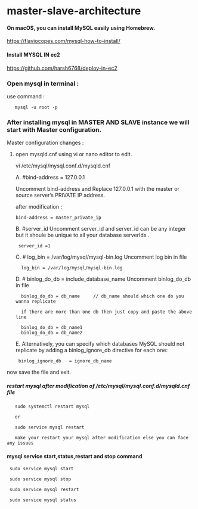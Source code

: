 # master-slave-architecture
 

#### On macOS, you can install MySQL easily using Homebrew.

https://flaviocopes.com/mysql-how-to-install/


#### Install MYSQL IN ec2

https://github.com/harsh6768/deploy-in-ec2

### Open mysql in terminal : 

use command : 

       mysql -u root -p
       
 
### After installing mysql in MASTER AND SLAVE instance we will start with Master configuration.


Master configuration changes : 

1. open mysqld.cnf using vi or nano editor to edit.
 
      vi /etc/mysql/mysql.conf.d/mysqld.cnf
      
   A. #bind-address  = 127.0.0.1
      
      Uncomment bind-address and Replace 127.0.0.1 with the master or source  server’s PRIVATE IP address. 
      
      after modification : 
      
       bind-address = master_private_ip
      
      
   B.  #server_id 
      Uncomment server_id and server_id can be any integer but it shoule be unique to all your database serverIds .
      
        server_id =1
        
   C.  # log_bin = /var/log/mysql/mysql-bin.log      Uncomment log bin in file
      
         log_bin = /var/log/mysql/mysql-bin.log
         
   D. # binlog_do_db = include_database_name        Uncomment binlog_do_db  in file
   
         binlog_do_db = db_name     // db_name should which one do you wanna replicate
         
         if there are more than one db then just copy and paste the above line 
         
         binlog_do_db = db_name1
         binlog_do_db = db_name2
         
         
   E. Alternatively, you can specify which databases MySQL should not replicate by adding a binlog_ignore_db directive for each one:
   
        binlog_ignore_db   = ignore_db_name
        
  now save the file and exit.
  
  
##### restart mysql after modification of /etc/mysql/mysql.conf.d/mysqld.cnf file

    
       sudo systemctl restart mysql
     
       or 
     
       sudo service mysql restart
     
       make your restart your mysql after modification else you can face any issues
    

#### mysql service start,status,restart and stop command 

     sudo service mysql start
     
     sudo service mysql stop
     
     sudo service mysql restart
     
     sudo service mysql status
     
     
      
